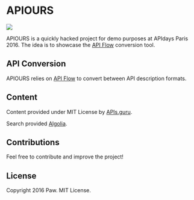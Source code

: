 # APIOURS

![](https://cl.ly/2u1a2F3H3L3d/Image%202016-12-11%20at%206.44.55%20PM.png)

APIOURS is a quickly hacked project for demo purposes at APIdays Paris 2016.
The idea is to showcase the [API Flow](https://github.com/luckymarmot/API-Flow)
conversion tool.

## API Conversion

APIOURS relies on [API Flow](https://github.com/luckymarmot/API-Flow) to convert
between API description formats.

## Content

Content provided under MIT License by [APIs.guru](https://apis.guru).

Search provided [Algolia](https://www.algolia.com).

## Contributions

Feel free to contribute and improve the project!

## License

Copyright 2016 Paw. MIT License.
